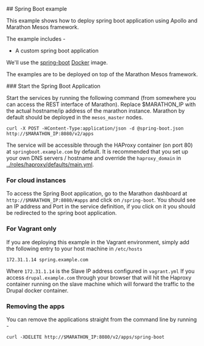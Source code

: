 ## Spring Boot example

This example shows how to deploy spring boot application using Apollo and Marathon Mesos framework.

The example includes -

* A custom spring boot application

We'll use the [spring-boot](https://registry.hub.docker.com/u/capgemini/apollo-spring-boot/) [Docker](https://www.docker.com/) image.

The examples are to be deployed on top of the Marathon Mesos framework.

### Start the Spring Boot Application

Start the services by running the following command (from somewhere you can access the REST interface of Marathon). Replace $MARATHON_IP with the actual hostname/ip address of the marathon instance.
Marathon by default should be deployed in the ```mesos_master``` nodes.

```
curl -X POST -HContent-Type:application/json -d @spring-boot.json http://$MARATHON_IP:8080/v2/apps
```

The service will be accessible through the HAProxy container (on port 80) at ```springboot.example.com``` by default. It is recommended that you set up your own DNS servers / hostname and override the ```haproxy_domain``` in [../roles/haproxy/defaults/main.yml](../roles/haproxy/defaults/main.yml).

### For cloud instances

To access the Spring Boot application, go to the Marathon dashboard at ```http://$MARATHON_IP:8080/#apps``` and click on ```/spring-boot```. You should see an IP address and Port in the service definition, if you click on it you should be redirected to the spring boot application.

### For Vagrant only

If you are deploying this example in the Vagrant environment, simply add the following entry to your host machine in ```/etc/hosts```

```
172.31.1.14 spring.example.com
```

Where ```172.31.1.14``` is the Slave IP address configured in ```vagrant.yml```
If you access ```drupal.example.com``` through your browser that will hit the Haproxy container
running on the slave machine which will forward the traffic to the Drupal docker container.

### Removing the apps

You can remove the applications straight from the command line by running -

```
curl -XDELETE http://$MARATHON_IP:8080/v2/apps/spring-boot
```
